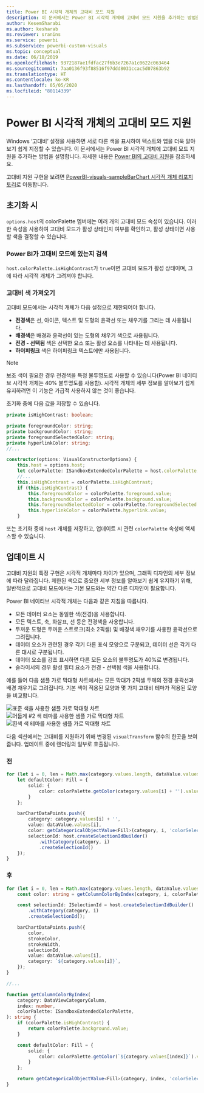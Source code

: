 ```yaml
---
title: Power BI 시각적 개체의 고대비 모드 지원
description: 이 문서에서는 Power BI 시각적 개체에 고대비 모드 지원을 추가하는 방법을 설명합니다.
author: KesemSharabi
ms.author: kesharab
ms.reviewer: sranins
ms.service: powerbi
ms.subservice: powerbi-custom-visuals
ms.topic: conceptual
ms.date: 06/18/2019
ms.openlocfilehash: 9372187ae1fdfac27f6b3e7267a1c0622c063464
ms.sourcegitcommit: 7aa0136f93f88516f97ddd8031ccac5d07863b92
ms.translationtype: HT
ms.contentlocale: ko-KR
ms.lasthandoff: 05/05/2020
ms.locfileid: "80114339"
---
```

# <a name="high-contrast-mode-support-in-power-bi-visuals"></a>Power BI 시각적 개체의 고대비 모드 지원

Windows ‘고대비’ 설정을 사용하면 서로 다른 색을 표시하여 텍스트와 앱을 더욱 알아보기 쉽게 지정할 수 있습니다.  이 문서에서는 Power BI 시각적 개체에 고대비 모드 지원을 추가하는 방법을 설명합니다. 자세한 내용은 [Power BI의 고대비 지원](https://powerbi.microsoft.com/blog/power-bi-desktop-june-2018-feature-summary/#highContrast)을 참조하세요.

고대비 지원 구현을 보려면 [PowerBI-visuals-sampleBarChart 시각적 개체 리포지토리](https://github.com/Microsoft/PowerBI-visuals-sampleBarChart/commit/61011c82b66ca0d3321868f1d089c65101ca42e6)로 이동합니다.

## <a name="on-initialization"></a>초기화 시

`options.host`의 colorPalette 멤버에는 여러 개의 고대비 모드 속성이 있습니다. 이러한 속성을 사용하여 고대비 모드가 활성 상태인지 여부를 확인하고, 활성 상태이면 사용할 색을 결정할 수 있습니다.

### <a name="detect-that-power-bi-is-in-high-contrast-mode"></a>Power BI가 고대비 모드에 있는지 검색

`host.colorPalette.isHighContrast`가 `true`이면 고대비 모드가 활성 상태이며, 그에 따라 시각적 개체가 그려져야 합니다.

### <a name="get-high-contrast-colors"></a>고대비 색 가져오기

고대비 모드에서는 시각적 개체가 다음 설정으로 제한되어야 합니다.

* **전경색**은 선, 아이콘, 텍스트 및 도형의 윤곽선 또는 채우기를 그리는 데 사용됩니다.
* **배경색**은 배경과 윤곽선이 있는 도형의 채우기 색으로 사용됩니다.
* **전경 - 선택됨** 색은 선택한 요소 또는 활성 요소를 나타내는 데 사용됩니다.
* **하이퍼링크** 색은 하이퍼링크 텍스트에만 사용됩니다.

> [!NOTE]
> 보조 색이 필요한 경우 전경색을 특정 불투명도로 사용할 수 있습니다(Power BI 네이티브 시각적 개체는 40% 불투명도를 사용함). 시각적 개체의 세부 정보를 알아보기 쉽게 유지하려면 이 기능은 가급적 사용하지 않는 것이 좋습니다.

초기화 중에 다음 값을 저장할 수 있습니다.

```typescript
private isHighContrast: boolean;

private foregroundColor: string;
private backgroundColor: string;
private foregroundSelectedColor: string;
private hyperlinkColor: string;
//...

constructor(options: VisualConstructorOptions) {
    this.host = options.host;
    let colorPalette: ISandboxExtendedColorPalette = host.colorPalette;
    //...
    this.isHighContrast = colorPalette.isHighContrast;
    if (this.isHighContrast) {
        this.foregroundColor = colorPalette.foreground.value;
        this.backgroundColor = colorPalette.background.value;
        this.foregroundSelectedColor = colorPalette.foregroundSelected.value;
        this.hyperlinkColor = colorPalette.hyperlink.value;
    }
```

또는 초기화 중에 `host` 개체를 저장하고, 업데이트 시 관련 `colorPalette` 속성에 액세스할 수 있습니다.

## <a name="on-update"></a>업데이트 시

고대비 지원의 특정 구현은 시각적 개체마다 차이가 있으며, 그래픽 디자인의 세부 정보에 따라 달라집니다. 제한된 색으로 중요한 세부 정보를 알아보기 쉽게 유지하기 위해, 일반적으로 고대비 모드에서는 기본 모드와는 약간 다른 디자인이 필요합니다.

Power BI 네이티브 시각적 개체는 다음과 같은 지침을 따릅니다.

* 모든 데이터 요소는 동일한 색(전경)을 사용합니다.
* 모든 텍스트, 축, 화살표, 선 등은 전경색을 사용합니다.
* 두꺼운 도형은 두꺼운 스트로크(최소 2픽셀) 및 배경색 채우기를 사용한 윤곽선으로 그려집니다.
* 데이터 요소가 관련된 경우 각기 다른 표식 모양으로 구분되고, 데이터 선은 각기 다른 대시로 구분됩니다.
* 데이터 요소를 강조 표시하면 다른 모든 요소의 불투명도가 40%로 변경됩니다.
* 슬라이서의 경우 활성 필터 요소가 전경 - 선택됨 색을 사용합니다.

예를 들어 다음 샘플 가로 막대형 차트에서는 모든 막대가 2픽셀 두께의 전경 윤곽선과 배경 채우기로 그려집니다. 기본 색이 적용된 모양과 몇 가지 고대비 테마가 적용된 모양을 비교합니다.

![표준 색을 사용한 샘플 가로 막대형 차트](media/high-contrast-support/hc-samplebarchart-standard.png)
![*어둡게 #2* 색 테마를 사용한 샘플 가로 막대형 차트](media/high-contrast-support/hc-samplebarchart-dark2.png)
![*흰색* 색 테마를 사용한 샘플 가로 막대형 차트](media/high-contrast-support/hc-samplebarchart-white.png)

다음 섹션에서는 고대비를 지원하기 위해 변경된 `visualTransform` 함수의 한곳을 보여 줍니다. 업데이트 중에 렌더링의 일부로 호출됩니다.

### <a name="before"></a>전

```typescript
for (let i = 0, len = Math.max(category.values.length, dataValue.values.length); i < len; i++) {
    let defaultColor: Fill = {
        solid: {
            color: colorPalette.getColor(category.values[i] + '').value
        }
    };

    barChartDataPoints.push({
        category: category.values[i] + '',
        value: dataValue.values[i],
        color: getCategoricalObjectValue<Fill>(category, i, 'colorSelector', 'fill', defaultColor).solid.color,
        selectionId: host.createSelectionIdBuilder()
            .withCategory(category, i)
            .createSelectionId()
    });
}
```

### <a name="after"></a>후

```typescript
for (let i = 0, len = Math.max(category.values.length, dataValue.values.length); i < len; i++) {
    const color: string = getColumnColorByIndex(category, i, colorPalette);

    const selectionId: ISelectionId = host.createSelectionIdBuilder()
        .withCategory(category, i)
        .createSelectionId();

    barChartDataPoints.push({
        color,
        strokeColor,
        strokeWidth,
        selectionId,
        value: dataValue.values[i],
        category: `${category.values[i]}`,
    });
}

//...

function getColumnColorByIndex(
    category: DataViewCategoryColumn,
    index: number,
    colorPalette: ISandboxExtendedColorPalette,
): string {
    if (colorPalette.isHighContrast) {
        return colorPalette.background.value;
    }

    const defaultColor: Fill = {
        solid: {
            color: colorPalette.getColor(`${category.values[index]}`).value,
        }
    };

    return getCategoricalObjectValue<Fill>(category, index, 'colorSelector', 'fill', defaultColor).solid.color;
}
```
